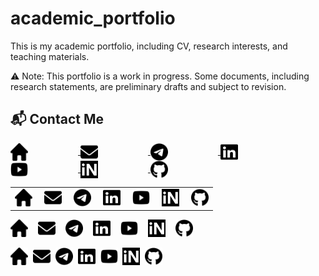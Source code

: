 # academic_portfolio
This is my academic portfolio, including CV, research interests, and teaching materials.

⚠️ Note: This portfolio is a work in progress. Some documents, including research statements, are preliminary drafts and subject to revision.


## 📬 Contact Me

<p align="left" style="line-height: 0;">
  <a href="https://www.imsc.res.in/partha_mukhopadhyay" title="Home">
    <img src="icons/house-solid.svg" alt="Home" width="28" height="28" style="vertical-align:middle; color:currentColor; margin-right:80px;" />
  </a>
  <a href="mailto:mukhopadhyay.res@gmail.com" title="Email">
    <img src="icons/envelope-solid.svg" alt="Email" width="28" height="28" style="vertical-align:middle; color:inherit; margin-right:80px;" />
  </a>
  <a href="https://t.me/ParthoM7" title="Telegram">
    <img src="icons/telegram-brands.svg" alt="Telegram" width="28" height="28" style="vertical-align:middle; color:inherit; margin-right:80px;" />
  </a>
  <a href="https://www.linkedin.com/in/parthom7" title="LinkedIn">
    <img src="icons/linkedin-brands.svg" alt="LinkedIn" width="28" height="28" style="vertical-align:middle; color:inherit; margin-right:80px;" />
  </a>
  <a href="https://www.youtube.com/@ParthoM7" title="YouTube">
    <img src="icons/youtube-brands.svg" alt="YouTube" width="28" height="28" style="vertical-align:middle; color:inherit; margin-right:80px;" />
  </a>
  <a href="https://inspirehep.net/authors/996534" title="InspireHEP">
    <img src="icons/inspire.svg" alt="InspireHEP" width="28" height="28" style="vertical-align:middle; color:inherit; margin-right:80px;" />
  </a>
  <a href="https://github.com/ParthoM7" title="GitHub">
    <img src="icons/github-brands.svg" alt="GitHub" width="28" height="28" style="vertical-align:middle; color:inherit;" />
  </a>
</p>

<table style="border-collapse: collapse; border: none;">
  <tr>
    <td style="border: none; padding-right: 12px;">
      <a href="https://www.imsc.res.in/partha_mukhopadhyay" title="Home">
        <img src="icons/house-solid.svg" alt="Home" width="28" height="28" />
      </a>
    </td>
    <td style="border: none; padding-right: 12px;">
      <a href="mailto:mukhopadhyay.res@gmail.com" title="Email">
        <img src="icons/envelope-solid.svg" alt="Email" width="28" height="28" />
      </a>
    </td>
    <td style="border: none; padding-right: 12px;">
      <a href="https://t.me/ParthoM7" title="Telegram">
        <img src="icons/telegram-brands.svg" alt="Telegram" width="28" height="28" />
      </a>
    </td>
    <td style="border: none; padding-right: 12px;">
      <a href="https://www.linkedin.com/in/parthom7" title="LinkedIn">
        <img src="icons/linkedin-brands.svg" alt="LinkedIn" width="28" height="28" />
      </a>
    </td>
    <td style="border: none; padding-right: 12px;">
      <a href="https://www.youtube.com/@ParthoM7" title="YouTube">
        <img src="icons/youtube-brands.svg" alt="YouTube" width="28" height="28" />
      </a>
    </td>
    <td style="border: none; padding-right: 12px;">
      <a href="https://inspirehep.net/authors/996534" title="InspireHEP">
        <img src="icons/inspire.svg" alt="InspireHEP" width="28" height="28" />
      </a>
    </td>
    <td style="border: none;">
      <a href="https://github.com/ParthoM7" title="GitHub">
        <img src="icons/github-brands.svg" alt="GitHub" width="28" height="28" />
      </a>
    </td>
  </tr>
</table>

<div style="display: flex; gap: 16px; align-items: center; flex-wrap: wrap;">
  <a href="https://www.imsc.res.in/partha_mukhopadhyay" title="Home">
    <img src="icons/house-solid.svg" alt="Home" width="28" height="28" />
  </a>
  <a href="mailto:mukhopadhyay.res@gmail.com" title="Email">
    <img src="icons/envelope-solid.svg" alt="Email" width="28" height="28" />
  </a>
  <a href="https://t.me/ParthoM7" title="Telegram">
    <img src="icons/telegram-brands.svg" alt="Telegram" width="28" height="28" />
  </a>
  <a href="https://www.linkedin.com/in/parthom7" title="LinkedIn">
    <img src="icons/linkedin-brands.svg" alt="LinkedIn" width="28" height="28" />
  </a>
  <a href="https://www.youtube.com/@ParthoM7" title="YouTube">
    <img src="icons/youtube-brands.svg" alt="YouTube" width="28" height="28" />
  </a>
  <a href="https://inspirehep.net/authors/996534" title="InspireHEP">
    <img src="icons/inspire.svg" alt="InspireHEP" width="28" height="28" />
  </a>
  <a href="https://github.com/ParthoM7" title="GitHub">
    <img src="icons/github-brands.svg" alt="GitHub" width="28" height="28" />
  </a>
</div>

<p align="left">
  <a href="https://www.imsc.res.in/partha_mukhopadhyay" title="Home"><img src="icons/house-solid.svg" alt="Home" width="28" height="28"></a>&nbsp;
  <a href="mailto:mukhopadhyay.res@gmail.com" title="Email"><img src="icons/envelope-solid.svg" alt="Email" width="28" height="28"></a>&nbsp;
  <a href="https://t.me/ParthoM7" title="Telegram"><img src="icons/telegram-brands.svg" alt="Telegram" width="28" height="28"></a>&nbsp;
  <a href="https://www.linkedin.com/in/parthom7" title="LinkedIn"><img src="icons/linkedin-brands.svg" alt="LinkedIn" width="28" height="28"></a>&nbsp;
  <a href="https://www.youtube.com/@ParthoM7" title="YouTube"><img src="icons/youtube-brands.svg" alt="YouTube" width="28" height="28"></a>&nbsp;
  <a href="https://inspirehep.net/authors/996534" title="InspireHEP"><img src="icons/inspire.svg" alt="InspireHEP" width="28" height="28"></a>&nbsp;
  <a href="https://github.com/ParthoM7" title="GitHub"><img src="icons/github-brands.svg" alt="GitHub" width="28" height="28"></a>
</p>
